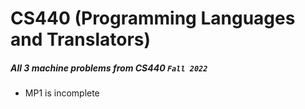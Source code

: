 CS440 (Programming Languages and Translators)
==========================

##### All 3 machine problems from CS440 `Fall 2022`
* MP1 is incomplete
